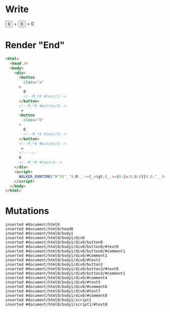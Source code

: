 # Write
  <div><button class=a>0<!--M_*0 #text/1--></button><!--M_*0 #button/0--> + <button class=b>0<!--M_*0 #text/3--></button><!--M_*0 #button/2--> = <!>0<!--M_*0 #text/4--></div><script>WALKER_RUNTIME("M")("_");M._.r=[_=>(_.a={0:{a:0,b:0}}),0,"__tests__/template.marko_0",0];M._.w()</script>


# Render "End"
```html
<html>
  <head />
  <body>
    <div>
      <button
        class="a"
      >
        0
        <!--M_*0 #text/1-->
      </button>
      <!--M_*0 #button/0-->
       + 
      <button
        class="b"
      >
        0
        <!--M_*0 #text/3-->
      </button>
      <!--M_*0 #button/2-->
       = 
      <!---->
      0
      <!--M_*0 #text/4-->
    </div>
    <script>
      WALKER_RUNTIME("M")("_");M._.r=[_=&gt;(_.a={0:{a:0,b:0}}),0,"__tests__/template.marko_0",0];M._.w()
    </script>
  </body>
</html>
```

# Mutations
```
inserted #document/html0
inserted #document/html0/head0
inserted #document/html0/body1
inserted #document/html0/body1/div0
inserted #document/html0/body1/div0/button0
inserted #document/html0/body1/div0/button0/#text0
inserted #document/html0/body1/div0/button0/#comment1
inserted #document/html0/body1/div0/#comment1
inserted #document/html0/body1/div0/#text2
inserted #document/html0/body1/div0/button3
inserted #document/html0/body1/div0/button3/#text0
inserted #document/html0/body1/div0/button3/#comment1
inserted #document/html0/body1/div0/#comment4
inserted #document/html0/body1/div0/#text5
inserted #document/html0/body1/div0/#comment6
inserted #document/html0/body1/div0/#text7
inserted #document/html0/body1/div0/#comment8
inserted #document/html0/body1/script1
inserted #document/html0/body1/script1/#text0
```